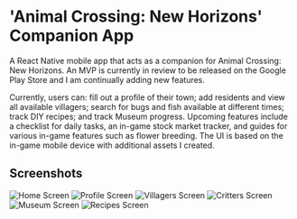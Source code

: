 # 'Animal Crossing: New Horizons' Companion App

A React Native mobile app that acts as a companion for Animal Crossing: New Horizons. An MVP is currently in review to be released on the Google Play Store and I am continually adding new features.

Currently, users can: fill out a profile of their town; add residents and view all available villagers; search for bugs and fish available at different times; track DIY recipes; and track Museum progress. Upcoming features include a checklist for daily tasks, an in-game stock market tracker, and guides for various in-game features such as flower breeding. The UI is based on the in-game mobile device with additional assets I created.

## Screenshots

![Home Screen](/git_images/Home.png)
![Profile Screen](/git_images/Profile.png)
![Villagers Screen](/git_images/Villagers.png)
![Critters Screen](/git_images/Critters.png)
![Museum Screen](/git_images/Museum.png)
![Recipes Screen](/git_images/Recipes.png)
